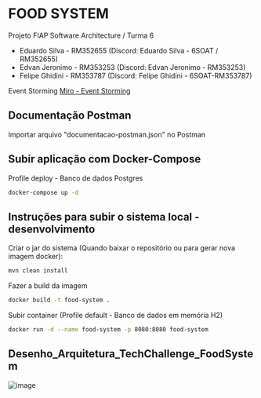 # FOOD SYSTEM

Projeto FIAP
Software Architecture / Turma 6

- Eduardo Silva - RM352655 (Discord: Eduardo Silva - 6SOAT / RM352655)
- Edvan Jeronimo - RM353253 (Discord: Edvan Jeronimo - RM353253)
- Felipe Ghidini - RM353787 (Discord: Felipe Ghidini - 6SOAT-RM353787)

Event Storming
[Miro - Event Storming](https://miro.com/app/board/uXjVKPwP9b0=/?share_link_id=965497713343)


## Documentação Postman 
Importar arquivo "documentacao-postman.json" no Postman


## Subir aplicação com Docker-Compose
Profile deploy - Banco de dados Postgres
```sh
docker-compose up -d
```


## Instruções para subir o sistema local - desenvolvimento
Criar o jar do sistema (Quando baixar o repositório ou para gerar nova imagem docker):
```sh
mvn clean install  
```
Fazer a build da imagem
```sh
docker build -t food-system .
```
Subir container (Profile default - Banco de dados em memória H2)
```sh
docker run -d --name food-system -p 8080:8080 food-system
```
## Desenho_Arquitetura_TechChallenge_FoodSystem
![image](https://github.com/user-attachments/assets/795cf74d-1393-4192-87e9-919f60c77628)
